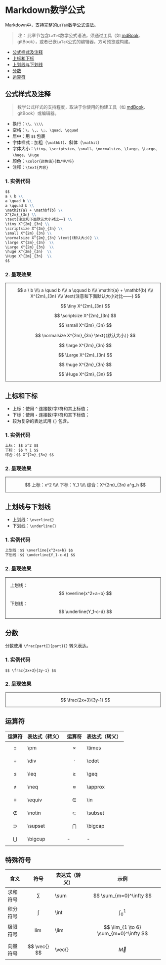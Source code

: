 # Markdown数学公式

Markdown中，支持完整的`LaTeX`数学公式语法。

> *注：* 此章节包含`LaTeX`数学公式语法，须通过工具（如 [mdBook](https://mdbook.budshome.com)、gitBook），或者已嵌`LaTeX`公式的编辑器，方可预览或构建。

- [公式样式及注释](#公式样式及注释)
- [上标和下标](#上标和下标)
- [上划线与下划线](#上划线与下划线)
- [分数](#分数)
- [运算符](#运算符)

## 公式样式及注释

> 数学公式样式的支持程度，取决于你使用的构建工具（如 [mdBook](https://mdbook.budshome.com)、gitBook）或编辑器。

- 换行：`\\`、`\\\\`
- 空格：`\`、`\,`、`\;`、`\quad`、`\qquad`
- 居中：用 `$$` 包裹
- 字体样式：加粗（`\mathbf`）、斜体（`\mathit`）
- 字体大小：`\tiny`、`\scriptsize`、`\small`、`\normalsize`、`\large`、`\Large`、`\huge`、`\Huge`
- 颜色：`\color{颜色值}{数/字/符}`
- 注释：`\text{内容}`

### 1. 实例代码

``` Markdown
$$
a \ b \\
a \quad b \\
a \qquad b \\
\mathit{a} + \mathbf{b} \\
X^{2m}_{3n} \\
\text{注意和下面默认大小对比——} \\
\tiny X^{2m}_{3n} \\
\scriptsize X^{2m}_{3n} \\
\small X^{2m}_{3n} \\
\normalsize X^{2m}_{3n} \text{（默认大小）} \\
\large X^{2m}_{3n}  \\
\Large X^{2m}_{3n}  \\
\huge X^{2m}_{3n}  \\
\Huge X^{2m}_{3n}  \\
$$
```

### 2. 呈现效果

<div style="border:1px solid;margin:0px;padding:0px 0px 0px 15px">

$$ 
a \ b \\\\
a \quad b \\\\
a \qquad b \\\\
\mathit{a} + \mathbf{b} \\\\
X^{2m}_{3n} \\\\
\text{注意和下面默认大小对比——}
$$

$$ \tiny X^{2m}_{3n} $$

$$ \scriptsize X^{2m}_{3n} $$

$$ \small X^{2m}_{3n} $$

$$ \normalsize X^{2m}_{3n} \text{（默认大小）} $$

$$ \large X^{2m}_{3n} $$

$$ \Large X^{2m}_{3n} $$

$$ \huge X^{2m}_{3n} $$

$$ \Huge X^{2m}_{3n} $$

</div>

## 上标和下标

- 上标：使用 **`^`** 连接数/字/符和其上标值；
- 下标：使用 **`-`** 连接数/字/符和其下标值；
- 较为复杂的表达式用 `{}` 包含。

### 1. 实例代码

``` Markdown
上标： $$ x^2 $$
下标： $$ Y_1 $$
综合：$$ X^{2m}_{3n} $$
```

### 2. 呈现效果

<div style="border:1px solid;margin:0px;padding:0px 0px 0px 15px">

$$
上标：x^2 \\\\
下标：Y_1 \\\\
综合：X^{2m}_{3n} a^g_h
$$

</div>

## 上划线与下划线

- 上划线：`\overline{}`
- 下划线：`\underline{}`

### 1. 实例代码

``` Markdown
上划线：$$ \overline{x^2+a+b} $$
下划线：$$ \underline{Y_1-c-d} $$
```

### 2. 呈现效果

<div style="border:1px solid;margin:0px;padding:0px 0px 0px 15px">

上划线：$$ \overline{x^2+a+b} $$

下划线：$$ \underline{Y_1-c-d} $$

</div>

## 分数

分数使用 `\frac{partI}{partII}` 转义表达。

### 1. 实例代码

``` Markdown
$$ \frac{2x+3}{3y-1} $$
```

### 2. 呈现效果

<div style="border:1px solid;margin:0px;padding:0px 0px 0px 15px">

$$ \frac{2x+3}{3y-1} $$

</div>

## 运算符

运算符 | 表达式（转义） | 运算符  | 表达式（转义）
------ | ------ | ------ | ------
$$ \pm $$ | \pm | $$ \times $$ | \times
$$ \div $$ | \div | $$ \cdot $$ | \cdot
$$ \leq $$ | \leq | $$ \geq $$ | \geq
$$ \neq $$ | \neq | $$ \approx $$ | \approx
$$ \equiv $$ | \equiv | $$ \in $$ | \in
$$ \notin $$ | \notin | $$ \subset $$ | \subset
$$ \supset $$ | \supset | $$ \bigcap $$ | \bigcap
$$ \bigcup $$ | \bigcup | - | -

## 特殊符号

含义 | 符号 | 表达式（转义） | 示例
------ | ------ | ------ | ------
求和符号 | $$ \sum $$ | \sum | $$ \sum_{m=0}^\infty $$
积分符号 | $$ \int $$ | \int | $$ \int_0^1 $$
极限符号 | $$ \lim $$ | \lim | $$ \lim_{1 \to 6} \sum_{m=0}^\infty $$
向量符号 | $$ \vec{} $$ | \vec{} | $$ \vec{M} $$
